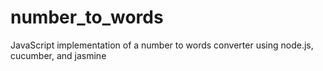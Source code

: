 number_to_words
===============

JavaScript implementation of a number to words converter using node.js, cucumber, and jasmine
